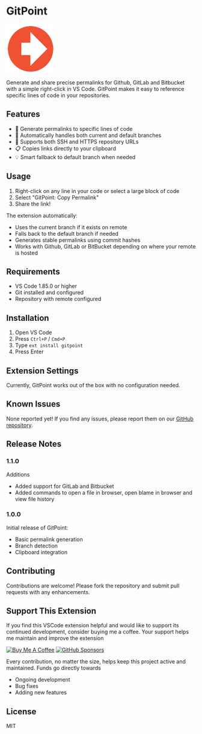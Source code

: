# GitPoint

![GitPoint Icon](images/gitpoint-icon.png)

Generate and share precise permalinks for Github, GitLab and Bitbucket with a simple right-click in VS Code. GitPoint makes it easy to reference specific lines of code in your repositories.

## Features

- 🔗 Generate permalinks to specific lines of code
- 🌲 Automatically handles both current and default branches
- 🔄 Supports both SSH and HTTPS repository URLs
- 📋 Copies links directly to your clipboard
- 💡 Smart fallback to default branch when needed

## Usage

1. Right-click on any line in your code or select a large block of code
2. Select "GitPoint: Copy Permalink"
3. Share the link!

The extension automatically:
- Uses the current branch if it exists on remote
- Falls back to the default branch if needed
- Generates stable permalinks using commit hashes
- Works with Github, GitLab or BitBucket depending on where your remote is hosted

## Requirements

- VS Code 1.85.0 or higher
- Git installed and configured
- Repository with remote configured

## Installation

1. Open VS Code
2. Press `Ctrl+P` / `Cmd+P`
3. Type `ext install gitpoint`
4. Press Enter

## Extension Settings

Currently, GitPoint works out of the box with no configuration needed.

## Known Issues

None reported yet! If you find any issues, please report them on our [GitHub repository](https://github.com/awb1015/gitpoint/issues).

## Release Notes

### 1.1.0

Additions
- Added support for GitLab and Bitbucket
- Added commands to open a file in browser, open blame in browser and view file history

### 1.0.0

Initial release of GitPoint:
- Basic permalink generation
- Branch detection
- Clipboard integration

## Contributing

Contributions are welcome! Please fork the repository and submit pull requests with any enhancements.

## Support This Extension

If you find this VSCode extension helpful and would like to support its continued development, consider buying me a coffee. Your support helps me maintain and improve the extension

[![Buy Me A Coffee](https://img.shields.io/badge/Buy%20Me%20a%20Coffee-ffdd00?style=for-the-badge&logo=buy-me-a-coffee&logoColor=black)](https://www.buymeacoffee.com/awb1015)
[![GitHub Sponsors](https://img.shields.io/badge/GitHub%20Sponsors-EA4AAA?style=for-the-badge&logo=github-sponsors&logoColor=white)](https://github.com/sponsors/awb1015)

Every contribution, no matter the size, helps keep this project active and maintained. Funds go directly towards

- Ongoing development
- Bug fixes
- Adding new features

## License

MIT